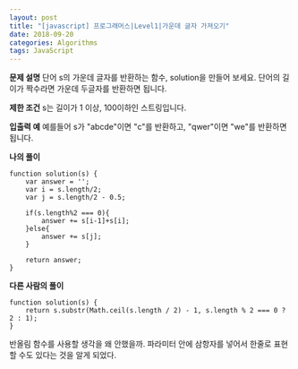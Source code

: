 ```yaml
---
layout: post
title: "[javascript] 프로그래머스|Level1|가운데 글자 가져오기"
date: 2018-09-20
categories: Algorithms
tags: JavaScript
---
```

**문제 설명**
단어 s의 가운데 글자를 반환하는 함수, solution을 만들어 보세요. 단어의 길이가 짝수라면 가운데 두글자를 반환하면 됩니다.

**제한 조건**
s는 길이가 1 이상, 100이하인 스트링입니다.

**입출력 예**
예를들어 s가 "abcde"이면 "c"를 반환하고, "qwer"이면 "we"를 반환하면 됩니다.

**나의 풀이**
~~~
function solution(s) {
    var answer = '';
    var i = s.length/2;
    var j = s.length/2 - 0.5;

    if(s.length%2 === 0){
        answer += s[i-1]+s[i];
    }else{
        answer += s[j];
    }

    return answer;
}
~~~

**다른 사람의 풀이**
~~~
function solution(s) {
    return s.substr(Math.ceil(s.length / 2) - 1, s.length % 2 === 0 ? 2 : 1);
}
~~~
반올림 함수를 사용할 생각을 왜 안했을까.
파라미터 안에 삼항자를 넣어서 한줄로 표현할 수도 있다는 것을 알게 되었다.
